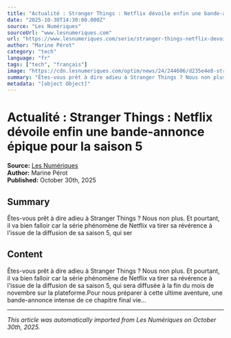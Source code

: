 ```yaml
---
title: "Actualité : Stranger Things : Netflix dévoile enfin une bande-annonce épique pour la saison 5"
date: "2025-10-30T14:30:00.000Z"
source: "Les Numériques"
sourceUrl: "www.lesnumeriques.com"
url: "https://www.lesnumeriques.com/serie/stranger-things-netflix-devoile-enfin-une-bande-annonce-epique-pour-la-saison-5-n244606.html"
author: "Marine Pérot"
category: "tech"
language: "fr"
tags: ["tech", "français"]
image: "https://cdn.lesnumeriques.com/optim/news/24/244606/d235e4e8-stranger-things-netflix-devoile-enfin-une-bande-annonce-badass-pour-la-saison-5.jpg"
summary: "Êtes-vous prêt à dire adieu à Stranger Things ? Nous non plus. Et pourtant, il va bien falloir car la série phénomène de Netflix va tirer sa révérence à l'issue de la diffusion de sa saison 5, qui ser"
metadata: "[object Object]"
---
```


# Actualité : Stranger Things : Netflix dévoile enfin une bande-annonce épique pour la saison 5

**Source:** [Les Numériques](https://www.lesnumeriques.com/serie/stranger-things-netflix-devoile-enfin-une-bande-annonce-epique-pour-la-saison-5-n244606.html)  
**Author:** Marine Pérot  
**Published:** October 30th, 2025  

## Summary

Êtes-vous prêt à dire adieu à Stranger Things ? Nous non plus. Et pourtant, il va bien falloir car la série phénomène de Netflix va tirer sa révérence à l'issue de la diffusion de sa saison 5, qui ser

## Content

Êtes-vous prêt à dire adieu à Stranger Things ? Nous non plus. Et pourtant, il va bien falloir car la série phénomène de Netflix va tirer sa révérence à l'issue de la diffusion de sa saison 5, qui sera diffusée à la fin du mois de novembre sur la plateforme.Pour nous préparer à cette ultime aventure, une bande-annonce intense de ce chapitre final vie...

---

*This article was automatically imported from Les Numériques on October 30th, 2025.*
